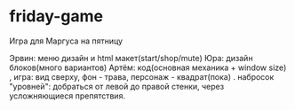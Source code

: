 ﻿# friday-game
 Игра для Маргуса на пятницу 

Эрвин: меню дизайн и html макет(start/shop/mute)
Юра: дизайн блоков(много вариантов)
Артём: код(основная механика + window size)
,
игра:
вид сверху, фон - трава, персонаж - квадрат(пока)
.
набросок "уровней": добраться от левой до правой стенки, через усложняющиеся препятствия.